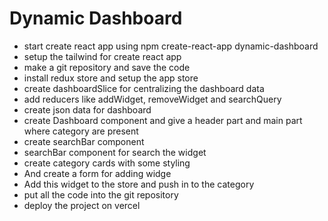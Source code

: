 # Dynamic Dashboard

- start create react app using npm create-react-app dynamic-dashboard
- setup the tailwind for create react app
- make a git repository and save the code
- install redux store and setup the app store
- create dashboardSlice for centralizing the dashboard data
- add reducers like addWidget, removeWidget and searchQuery
- create json data for dashboard
- create Dashboard component and give a header part and main part   where category are present
- create searchBar component
- searchBar component for search the widget
- create category cards with some styling
- And create a form for adding widge
- Add this widget to the store and push in to the category
- put all the code into the git repository
- deploy the project on vercel
